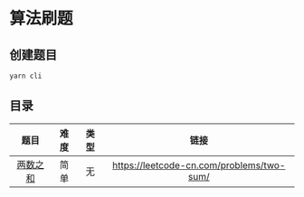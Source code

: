 # 算法刷题

## 创建题目

```shell
yarn cli
```

## 目录

|   题目   | 难度 | 类型 |                   链接                    |
| :------: | :--: | :--: | :---------------------------------------: |
| [两数之和](src/two-sum/README.md) | 简单 | 无 | https://leetcode-cn.com/problems/two-sum/ |

